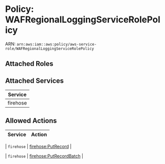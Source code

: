 # Policy: WAFRegionalLoggingServiceRolePolicy

ARN: `arn:aws:iam::aws:policy/aws-service-role/WAFRegionalLoggingServiceRolePolicy`

## Attached Roles

## Attached Services

| Service |
|---------|
| firehose |

## Allowed Actions

| Service | Action |
|:-------:|--------|

| `firehose` | [firehose:PutRecord](../actions.md#firehose:putrecord) |

| `firehose` | [firehose:PutRecordBatch](../actions.md#firehose:putrecordbatch) |
